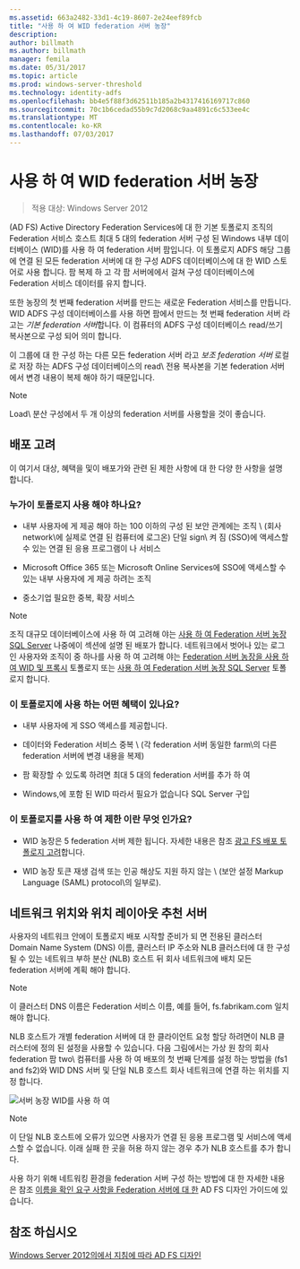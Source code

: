 ```yaml
---
ms.assetid: 663a2482-33d1-4c19-8607-2e24eef89fcb
title: "사용 하 여 WID federation 서버 농장"
description: 
author: billmath
ms.author: billmath
manager: femila
ms.date: 05/31/2017
ms.topic: article
ms.prod: windows-server-threshold
ms.technology: identity-adfs
ms.openlocfilehash: bb4e5f88f3d62511b185a2b4317416169717c860
ms.sourcegitcommit: 70c1b6cedad55b9c7d2068c9aa4891c6c533ee4c
ms.translationtype: MT
ms.contentlocale: ko-KR
ms.lasthandoff: 07/03/2017
---
```

# <a name="federation-server-farm-using-wid"></a>사용 하 여 WID federation 서버 농장

>적용 대상: Windows Server 2012

\(AD FS\) Active Directory Federation Services에 대 한 기본 토폴로지 조직의 Federation 서비스 호스트 최대 5 대의 federation 서버 구성 된 Windows 내부 데이터베이스 \(WID\)를 사용 하 여 federation 서버 팜입니다. 이 토폴로지 ADFS 해당 그룹에 연결 된 모든 federation 서버에 대 한 구성 ADFS 데이터베이스에 대 한 WID 스토어로 사용 합니다. 팜 복제 하 고 각 팜 서버에에서 걸쳐 구성 데이터베이스에 Federation 서비스 데이터를 유지 합니다.  
  
또한 농장의 첫 번째 federation 서버를 만드는 새로운 Federation 서비스를 만듭니다. WID ADFS 구성 데이터베이스를 사용 하면 팜에서 만드는 첫 번째 federation 서버 라고는 *기본 federation 서버*합니다. 이 컴퓨터의 ADFS 구성 데이터베이스 read\/쓰기 복사본으로 구성 되어 의미 합니다.  
  
이 그룹에 대 한 구성 하는 다른 모든 federation 서버 라고 *보조 federation 서버* 로컬로 저장 하는 ADFS 구성 데이터베이스의 read\ 전용 복사본을 기본 federation 서버에서 변경 내용이 복제 해야 하기 때문입니다.  
  
> [!NOTE]  
> Load\ 분산 구성에서 두 개 이상의 federation 서버를 사용할을 것이 좋습니다.  
  
## <a name="deployment-considerations"></a>배포 고려  
이 여기서 대상, 혜택을 및이 배포가와 관련 된 제한 사항에 대 한 다양 한 사항을 설명 합니다.  
  
### <a name="who-should-use-this-topology"></a>누가이 토폴로지 사용 해야 하나요?  
  
-   내부 사용자에 게 제공 해야 하는 100 이하의 구성 된 보안 관계에는 조직 \ (회사 network\에 실제로 연결 된 컴퓨터에 로그온) 단일 sign\ 켜 짐 \(SSO\)에 액세스할 수 있는 연결 된 응용 프로그램이 나 서비스  
  
-   Microsoft Office 365 또는 Microsoft Online Services에 SSO에 액세스할 수 있는 내부 사용자에 게 제공 하려는 조직  
  
-   중소기업 필요한 중복, 확장 서비스  
  
> [!NOTE]  
> 조직 대규모 데이터베이스에 사용 하 여 고려해 야는 [사용 하 여 Federation 서버 농장 SQL Server](Federation-Server-Farm-Using-SQL-Server.md) 나중에이 섹션에 설명 된 배포가 합니다. 네트워크에서 벗어나 있는 로그인 사용자와 조직이 중 하나를 사용 하 여 고려해 야는 [Federation 서버 농장을 사용 하 여 WID 및 프록시](Federation-Server-Farm-Using-WID-and-Proxies.md) 토폴로지 또는 [사용 하 여 Federation 서버 농장 SQL Server](Federation-Server-Farm-Using-SQL-Server.md) 토폴로지 합니다.  
  
### <a name="what-are-the-benefits-of-using-this-topology"></a>이 토폴로지에 사용 하는 어떤 혜택이 있나요?  
  
-   내부 사용자에 게 SSO 액세스를 제공합니다.  
  
-   데이터와 Federation 서비스 중복 \ (각 federation 서버 동일한 farm\의 다른 federation 서버에 변경 내용을 복제)  
  
-   팜 확장할 수 있도록 하려면 최대 5 대의 federation 서버를 추가 하 여  
  
-   Windows,에 포함 된 WID 따라서 필요가 없습니다 SQL Server 구입  
  
### <a name="what-are-the-limitations-of-using-this-topology"></a>이 토폴로지를 사용 하 여 제한 이란 무엇 인가요?  
  
-   WID 농장은 5 federation 서버 제한 됩니다. 자세한 내용은 참조 [광고 FS 배포 토폴로지 고려](AD-FS-Deployment-Topology-Considerations.md)합니다.  
  
-   WID 농장 토큰 재생 검색 또는 인공 해상도 지원 하지 않는 \ (보안 설정 Markup Language \(SAML\) protocol\의 일부로).  
  
## <a name="server-placement-and-network-layout-recommendations"></a>네트워크 위치와 위치 레이아웃 추천 서버  
사용자의 네트워크 안에이 토폴로지 배포 시작할 준비가 되 면 전용된 클러스터 Domain Name System \(DNS\) 이름, 클러스터 IP 주소와 NLB 클러스터에 대 한 구성 될 수 있는 네트워크 부하 분산 \(NLB\) 호스트 뒤 회사 네트워크에 배치 모든 federation 서버에 계획 해야 합니다.  
  
> [!NOTE]  
> 이 클러스터 DNS 이름은 Federation 서비스 이름, 예를 들어, fs.fabrikam.com 일치 해야 합니다.  
  
NLB 호스트가 개별 federation 서버에 대 한 클라이언트 요청 할당 하려면이 NLB 클러스터에 정의 된 설정을 사용할 수 있습니다. 다음 그림에서는 가상 원 창의 회사 federation 팜 two\ 컴퓨터를 사용 하 여 배포의 첫 번째 단계를 설정 하는 방법을 \(fs1 and fs2\)와 WID DNS 서버 및 단일 NLB 호스트 회사 네트워크에 연결 하는 위치를 지정 합니다.  
  
![서버 농장 WID를 사용 하 여](media/FarmWID.gif)  
  
> [!NOTE]  
> 이 단일 NLB 호스트에 오류가 있으면 사용자가 연결 된 응용 프로그램 및 서비스에 액세스할 수 없습니다. 이래 실패 한 곳을 허용 하지 않는 경우 추가 NLB 호스트를 추가 합니다.  
  
사용 하기 위해 네트워킹 환경을 federation 서버 구성 하는 방법에 대 한 자세한 내용은 참조 [이름을 확인 요구 사항을 Federation 서버에 대 한](Name-Resolution-Requirements-for-Federation-Servers.md) AD FS 디자인 가이드에 있습니다.  
  
## <a name="see-also"></a>참조 하십시오
[Windows Server 2012의에서 지침에 따라 AD FS 디자인](AD-FS-Design-Guide-in-Windows-Server-2012.md)
